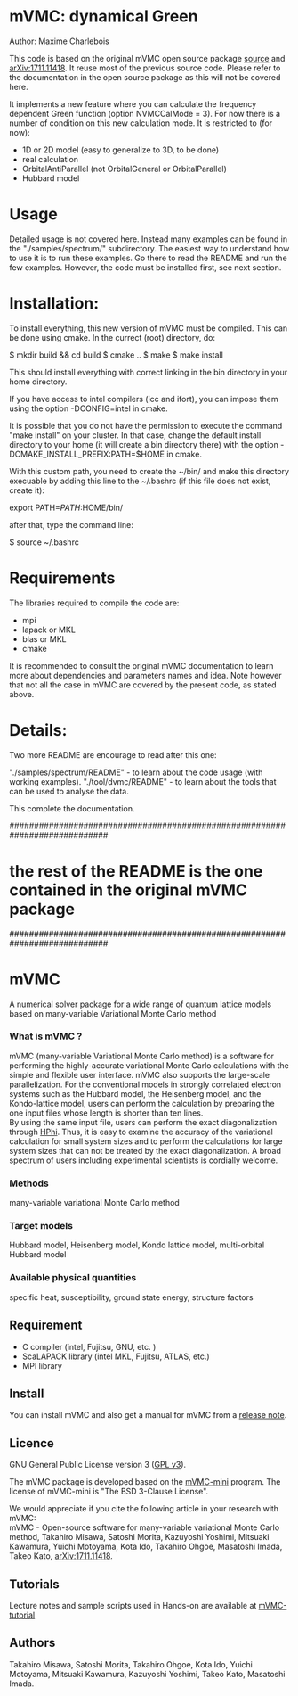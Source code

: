 # mVMC: dynamical Green

Author: Maxime Charlebois

This code is based on the original mVMC open source package 
[source](https://github.com/issp-center-dev/mVMC) 
and [arXiv:1711.11418](https://arxiv.org/abs/1711.11418).
It reuse most of the previous source code. Please refer to 
the documentation in the open source package
as this will not be covered here.

It implements a new feature where you can calculate the frequency 
dependent Green function (option NVMCCalMode = 3). 
For now there is a number of condition on this 
new calculation mode. It is restricted to (for now):
- 1D or 2D model (easy to generalize to 3D, to be done)
- real calculation
- OrbitalAntiParallel (not OrbitalGeneral or OrbitalParallel)
- Hubbard model

# Usage

Detailed usage is not covered here. Instead many examples can be found
in the "./samples/spectrum/" subdirectory. The easiest way to understand
how to use it is to run these examples. Go there to read the README
and run the few examples. However, the code must be installed first,
see next section.

# Installation:

To install everything, this new version of mVMC must be compiled. 
This can be done using cmake. In the currect (root) directory, do:

$ mkdir build && cd build
$ cmake ..
$ make 
$ make install

This should install everything with correct linking in the bin directory 
in your home directory. 

If you have access to intel compilers (icc and ifort), you can impose them 
using the option -DCONFIG=intel in cmake.

It is possible that you do not have the permission to
execute the command "make install" on your cluster.
In that case, change the default install directory
to your home (it will create a bin directory there)
with the option -DCMAKE_INSTALL_PREFIX:PATH=$HOME in cmake.

With this custom path, you need to create the ~/bin/ and make this 
directory execuable by adding this line to the ~/.bashrc 
(if this file does not exist, create it):

export PATH=$PATH:$HOME/bin/

after that, type the command line:

$ source ~/.bashrc 


# Requirements

The libraries required to compile the code are:
- mpi
- lapack or MKL
- blas or MKL
- cmake

It is recommended to consult the original mVMC documentation to learn
more about dependencies and parameters names and idea. Note however that
not all the case in mVMC are covered by the present code, as stated above.


# Details:

Two more README are encourage to read after this one:

"./samples/spectrum/README" - to learn about the code usage (with working examples).
"./tool/dvmc/README"        - to learn about the tools that can be used to analyse the data.

This complete the documentation.


############################################################################
# the rest of the README is the one contained in the original mVMC package #
############################################################################


# mVMC

A numerical solver package for a wide range of quantum lattice models based on many-variable Variational Monte Carlo method

### What is mVMC ?

mVMC (many-variable Variational Monte Carlo method)
is a software for performing the highly-accurate 
variational Monte Carlo calculations
with the simple and flexible user interface.
mVMC also supports the large-scale parallelization.
For the conventional models in strongly correlated electron systems such as the Hubbard model, the Heisenberg model, and the Kondo-lattice model,
users can perform the calculation by preparing the one input files whose length is shorter than ten lines.  
By using the same input file, users can perform the exact diagonalization through [HPhi](https://github.com/QLMS/HPhi/releases).
Thus, it is easy to examine the accuracy of the variational calculation for small system sizes
and to perform the calculations 
for large system sizes that can not be treated 
by the exact diagonalization.
A broad spectrum of users including experimental scientists is cordially welcome.


### Methods

many-variable variational Monte Carlo method


### Target models

Hubbard model, Heisenberg model, Kondo lattice model, multi-orbital Hubbard model

### Available physical quantities

specific heat, susceptibility, ground state energy, structure factors


## Requirement

- C compiler (intel, Fujitsu, GNU, etc. ) 
- ScaLAPACK library (intel MKL, Fujitsu, ATLAS, etc.) 
- MPI library

## Install

You can install mVMC and also get a manual for mVMC from a [release note](https://github.com/issp-center-dev/mVMC/releases).


## Licence

GNU General Public License version 3 ([GPL v3](http://www.gnu.org/licenses/gpl-3.0.en.html)). 

The mVMC package is developed based on the [mVMC-mini](https://github.com/fiber-miniapp/mVMC-mini) program. The license of mVMC-mini is "The BSD 3-Clause License".

We would appreciate if you cite the following article in your research with mVMC:  
mVMC - Open-source software for many-variable variational Monte Carlo method, Takahiro Misawa, Satoshi Morita, Kazuyoshi Yoshimi, Mitsuaki Kawamura, Yuichi Motoyama, Kota Ido, Takahiro Ohgoe, Masatoshi Imada, Takeo Kato, [arXiv:1711.11418](https://arxiv.org/abs/1711.11418).

## Tutorials

Lecture notes and sample scripts used in Hands-on
are available at [mVMC-tutorial](https://github.com/issp-center-dev/mVMC-tutorial)

## Authors

Takahiro Misawa, Satoshi Morita, Takahiro Ohgoe, Kota Ido, Yuichi Motoyama, Mitsuaki Kawamura, Kazuyoshi Yoshimi, Takeo Kato, Masatoshi Imada.
